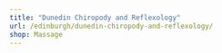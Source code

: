 ```yaml
---
title: "Dunedin Chiropody and Reflexology"
url: /edinburgh/dunedin-chiropody-and-reflexology/
shop: Massage
---
```

